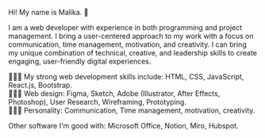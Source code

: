 Hi! My name is Malika. 👋

I am a web developer with experience in both programming and project management. I bring a user-centered approach to my work with a focus on communication, time management, motivation, and creativity. I can bring my unique combination of technical, creative, and leadership skills to create engaging, user-friendly digital experiences.

👩🏻‍💻 My strong web development skills include: HTML, CSS, JavaScript, React.js, Bootstrap.<br/>
👩🏻‍🎨 Web design: Figma, Sketch, Adobe (Illustrator, After Effects, Photoshop), User Research, Wireframing, Prototyping.<br/>
🙆🏻‍♀️ Personality: Communication, Time management, motivation, creativity.<br/>

Other software I'm good with: Microsoft Office, Notion, Miro, Hubspot.
